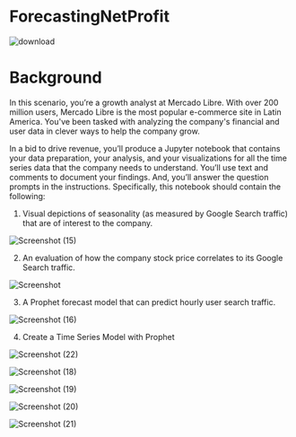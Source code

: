 # ForecastingNetProfit

![download](https://github.com/shahp630/ForecastingNetProfit/assets/133065460/518a50fa-a872-44d0-b2c2-b9896780a5a3)

# Background
In this scenario, you’re a growth analyst at Mercado Libre. With over 200 million users, Mercado Libre is the most popular e-commerce site in Latin America. You've been tasked with analyzing the company's financial and user data in clever ways to help the company grow.

In a bid to drive revenue, you’ll produce a Jupyter notebook that contains your data preparation, your analysis, and your visualizations for all the time series data that the company needs to understand. You’ll use text and comments to document your findings. And, you’ll answer the question prompts in the instructions. Specifically, this notebook should contain the following:

1) Visual depictions of seasonality (as measured by Google Search traffic) that are of interest to the company.

![Screenshot (15)](https://github.com/shahp630/ForecastingNetProfit/assets/133065460/6ccc4eef-1f5a-4a35-94ec-017e4f5df195)

2) An evaluation of how the company stock price correlates to its Google Search traffic.

![Screenshot](https://github.com/shahp630/ForecastingNetProfit/assets/133065460/7345bb16-33e7-4666-b1d9-eff3251e3c26)

3) A Prophet forecast model that can predict hourly user search traffic.

![Screenshot (16)](https://github.com/shahp630/ForecastingNetProfit/assets/133065460/b04c5e26-5aa7-4417-99e0-c11f8b7f1e7f)

4) Create a Time Series Model with Prophet

![Screenshot (22)](https://github.com/shahp630/ForecastingNetProfit/assets/133065460/1ff2a5a6-1ee4-4671-9e9b-79601831e49d)

![Screenshot (18)](https://github.com/shahp630/ForecastingNetProfit/assets/133065460/3a963007-2bf4-4e4e-82f1-460699473c23)

![Screenshot (19)](https://github.com/shahp630/ForecastingNetProfit/assets/133065460/eab988ba-f397-46a5-8592-e9c6e968f041)

![Screenshot (20)](https://github.com/shahp630/ForecastingNetProfit/assets/133065460/6ff9d20c-b058-481d-b2c3-d8a34d272133)

![Screenshot (21)](https://github.com/shahp630/ForecastingNetProfit/assets/133065460/12e71c65-6497-42bc-86cf-1739a16e2f1b)







